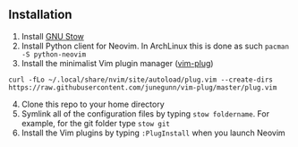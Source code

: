 ## Installation
1. Install [GNU Stow](https://www.gnu.org/software/stow/)
2. Install Python client for Neovim. In ArchLinux this is done as such `pacman -S python-neovim`
3. Install the minimalist Vim plugin manager ([vim-plug](https://github.com/junegunn/vim-plug))
```
curl -fLo ~/.local/share/nvim/site/autoload/plug.vim --create-dirs https://raw.githubusercontent.com/junegunn/vim-plug/master/plug.vim
```
4. Clone this repo to your home directory
5. Symlink all of the configuration files by typing `stow foldername`. For example, for the git folder type `stow git`
6. Install the Vim plugins by typing `:PlugInstall` when you launch Neovim 
